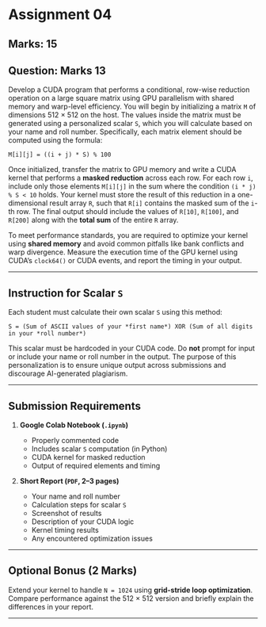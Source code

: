
# Assignment 04
**Marks**: 15  
---

## Question: Marks 13

Develop a CUDA program that performs a conditional, row-wise reduction operation on a large square matrix using GPU parallelism with shared memory and warp-level efficiency. You will begin by initializing a matrix `M` of dimensions 512 × 512 on the host. The values inside the matrix must be generated using a personalized scalar `S`, which you will calculate based on your name and roll number. Specifically, each matrix element should be computed using the formula:

```
M[i][j] = ((i + j) * S) % 100
```

Once initialized, transfer the matrix to GPU memory and write a CUDA kernel that performs a **masked reduction** across each row. For each row `i`, include only those elements `M[i][j]` in the sum where the condition `(i * j) % S < 10` holds. Your kernel must store the result of this reduction in a one-dimensional result array `R`, such that `R[i]` contains the masked sum of the `i`-th row. The final output should include the values of `R[10]`, `R[100]`, and `R[200]` along with the **total sum** of the entire `R` array.

To meet performance standards, you are required to optimize your kernel using **shared memory** and avoid common pitfalls like bank conflicts and warp divergence. Measure the execution time of the GPU kernel using CUDA’s `clock64()` or CUDA events, and report the timing in your output.

---

## Instruction for Scalar `S`

Each student must calculate their own scalar `S` using this method:

```
S = (Sum of ASCII values of your *first name*) XOR (Sum of all digits in your *roll number*)
```

This scalar must be hardcoded in your CUDA code. Do **not** prompt for input or include your name or roll number in the output. The purpose of this personalization is to ensure unique output across submissions and discourage AI-generated plagiarism.

---

## Submission Requirements

1. **Google Colab Notebook (`.ipynb`)**
   - Properly commented code
   - Includes scalar `S` computation (in Python)
   - CUDA kernel for masked reduction
   - Output of required elements and timing

2. **Short Report (`PDF`, 2–3 pages)**
   - Your name and roll number
   - Calculation steps for scalar `S`
   - Screenshot of results
   - Description of your CUDA logic
   - Kernel timing results
   - Any encountered optimization issues

---

## Optional Bonus (2 Marks)

Extend your kernel to handle `N = 1024` using **grid-stride loop optimization**. Compare performance against the 512 × 512 version and briefly explain the differences in your report.

---
